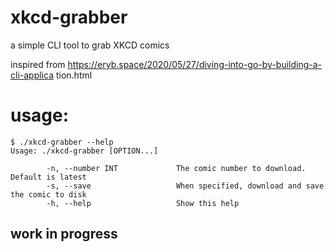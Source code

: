 # xkcd-grabber
a simple CLI tool to grab XKCD comics

inspired from
https://eryb.space/2020/05/27/diving-into-go-by-building-a-cli-applica
tion.html


# usage:

```
$ ./xkcd-grabber --help
Usage: ./xkcd-grabber [OPTION...]

        -n, --number INT             The comic number to download. Default is latest
        -s, --save                   When specified, download and save the comic to disk
        -h, --help                   Show this help
```

## work in progress